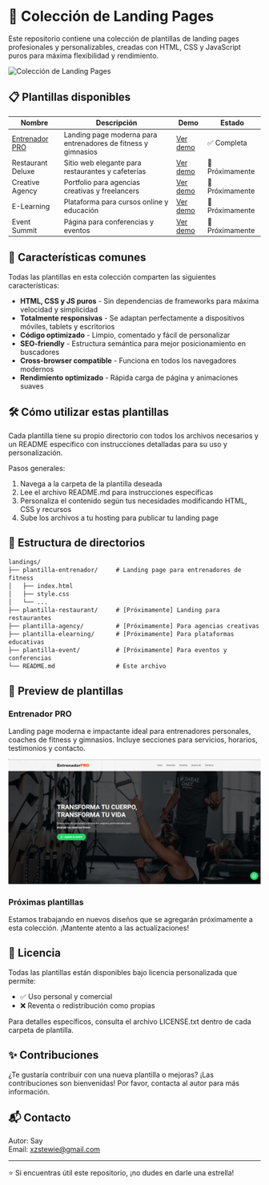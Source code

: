 # 🚀 Colección de Landing Pages

Este repositorio contiene una colección de plantillas de landing pages profesionales y personalizables, creadas con HTML, CSS y JavaScript puros para máxima flexibilidad y rendimiento.

![Colección de Landing Pages](./preview-landings.jpg)

## 📋 Plantillas disponibles

| Nombre | Descripción | Demo | Estado |
|--------|-------------|------|--------|
| [Entrenador PRO](./plantilla-entrenador/) | Landing page moderna para entrenadores de fitness y gimnasios | [Ver demo](#) | ✅ Completa |
| Restaurant Deluxe | Sitio web elegante para restaurantes y cafeterías | [Ver demo](#) | 🚧 Próximamente |
| Creative Agency | Portfolio para agencias creativas y freelancers | [Ver demo](#) | 🚧 Próximamente |
| E-Learning | Plataforma para cursos online y educación | [Ver demo](#) | 🚧 Próximamente |
| Event Summit | Página para conferencias y eventos | [Ver demo](#) | 🚧 Próximamente |

## 🌟 Características comunes

Todas las plantillas en esta colección comparten las siguientes características:

- **HTML, CSS y JS puros** - Sin dependencias de frameworks para máxima velocidad y simplicidad
- **Totalmente responsivas** - Se adaptan perfectamente a dispositivos móviles, tablets y escritorios
- **Código optimizado** - Limpio, comentado y fácil de personalizar
- **SEO-friendly** - Estructura semántica para mejor posicionamiento en buscadores
- **Cross-browser compatible** - Funciona en todos los navegadores modernos
- **Rendimiento optimizado** - Rápida carga de página y animaciones suaves

## 🛠️ Cómo utilizar estas plantillas

Cada plantilla tiene su propio directorio con todos los archivos necesarios y un README específico con instrucciones detalladas para su uso y personalización.

Pasos generales:

1. Navega a la carpeta de la plantilla deseada
2. Lee el archivo README.md para instrucciones específicas
3. Personaliza el contenido según tus necesidades modificando HTML, CSS y recursos
4. Sube los archivos a tu hosting para publicar tu landing page

## 📁 Estructura de directorios

```
landings/
├── plantilla-entrenador/     # Landing page para entrenadores de fitness
│   ├── index.html
│   ├── style.css
│   └── ...
├── plantilla-restaurant/     # [Próximamente] Landing para restaurantes
├── plantilla-agency/         # [Próximamente] Para agencias creativas
├── plantilla-elearning/      # [Próximamente] Para plataformas educativas
├── plantilla-event/          # [Próximamente] Para eventos y conferencias
└── README.md                 # Este archivo
```

## 🎨 Preview de plantillas

### Entrenador PRO
Landing page moderna e impactante ideal para entrenadores personales, coaches de fitness y gimnasios. Incluye secciones para servicios, horarios, testimonios y contacto.

![Preview Entrenador PRO](./plantilla-entrenador/assets/img/preview.jpg)

### Próximas plantillas
Estamos trabajando en nuevos diseños que se agregarán próximamente a esta colección. ¡Mantente atento a las actualizaciones!

## 📄 Licencia

Todas las plantillas están disponibles bajo licencia personalizada que permite:
- ✅ Uso personal y comercial
- ❌ Reventa o redistribución como propias

Para detalles específicos, consulta el archivo LICENSE.txt dentro de cada carpeta de plantilla.

## ✨ Contribuciones

¿Te gustaría contribuir con una nueva plantilla o mejoras? ¡Las contribuciones son bienvenidas! Por favor, contacta al autor para más información.

## 📬 Contacto

Autor: Say  
Email: xzstewie@gmail.com

---

⭐ Si encuentras útil este repositorio, ¡no dudes en darle una estrella!